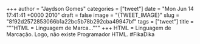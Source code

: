 
+++
author = "Jaydson Gomes"
categories = ["tweet"]
date = "Mon Jun 14 17:41:41 +0000 2010"
draft = false
image = "{TWEET_IMAGE}"
slug = "8f92d2572853066b1a22bc5b78b292cba49947bf"
tags = ["tweet"]
title = """HTML = Linguagem de Marca..."""
+++
HTML = Linguagem de Marcação. Logo, não existe Programador HTML. #FikaDika

